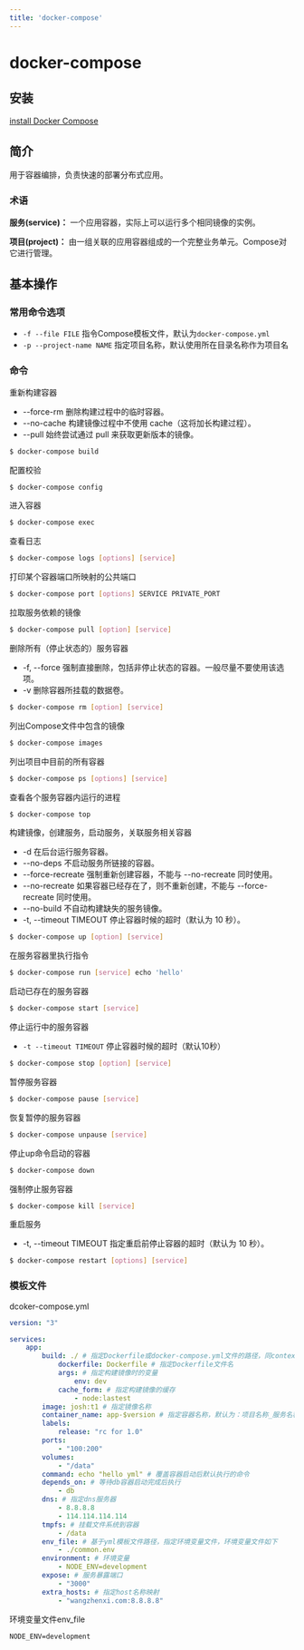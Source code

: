 ```yaml
---
title: 'docker-compose'
---
```


# docker-compose

## 安装

[install Docker Compose](https://docs.docker.com/compose/install/)

## 简介

用于容器编排，负责快速的部署分布式应用。

### 术语

**服务(service)：** 一个应用容器，实际上可以运行多个相同镜像的实例。

**项目(project)：** 由一组关联的应用容器组成的一个完整业务单元。Compose对它进行管理。

## 基本操作

### 常用命令选项

- `-f --file FILE` 指令Compose模板文件，默认为`docker-compose.yml`
- `-p --project-name NAME` 指定项目名称，默认使用所在目录名称作为项目名

### 命令

重新构建容器

- --force-rm 删除构建过程中的临时容器。
- --no-cache 构建镜像过程中不使用 cache（这将加长构建过程）。
- --pull 始终尝试通过 pull 来获取更新版本的镜像。

```sh
$ docker-compose build
```

配置校验

```sh
$ docker-compose config
```

进入容器

```sh
$ docker-compose exec
```

查看日志

```sh
$ docker-compose logs [options] [service]
```

打印某个容器端口所映射的公共端口

```sh
$ docker-compose port [options] SERVICE PRIVATE_PORT
```

拉取服务依赖的镜像

```sh
$ docker-compose pull [option] [service]
```

删除所有（停止状态的）服务容器

- -f, --force 强制直接删除，包括非停止状态的容器。一般尽量不要使用该选项。
- -v 删除容器所挂载的数据卷。

```sh
$ docker-compose rm [option] [service]
```

列出Compose文件中包含的镜像

```sh
$ docker-compose images
```

列出项目中目前的所有容器

```sh
$ docker-compose ps [options] [service]
```

查看各个服务容器内运行的进程

```sh
$ docker-compose top
```

构建镜像，创建服务，启动服务，关联服务相关容器

- -d 在后台运行服务容器。
- --no-deps 不启动服务所链接的容器。
- --force-recreate 强制重新创建容器，不能与 --no-recreate 同时使用。
- --no-recreate 如果容器已经存在了，则不重新创建，不能与 --force-recreate 同时使用。
- --no-build 不自动构建缺失的服务镜像。
- -t, --timeout TIMEOUT 停止容器时候的超时（默认为 10 秒）。

```sh
$ docker-compose up [option] [service]
```

在服务容器里执行指令

```sh
$ docker-compose run [service] echo 'hello'
```

启动已存在的服务容器

```sh
$ docker-compose start [service]
```

停止运行中的服务容器

- `-t --timeout TIMEOUT` 停止容器时候的超时（默认10秒）

```sh
$ docker-compose stop [option] [service]
```

暂停服务容器

```sh
$ docker-compose pause [service]
```

恢复暂停的服务容器

```sh
$ docker-compose unpause [service]
```

停止up命令启动的容器

```sh
$ docker-compose down
```

强制停止服务容器

```sh
$ docker-compose kill [service]
```

重启服务

- -t, --timeout TIMEOUT 指定重启前停止容器的超时（默认为 10 秒）。

```sh
$ docker-compose restart [options] [service]
```

### 模板文件

dcoker-compose.yml

```yml
version: "3"

services:
    app:
        build: ./ # 指定Dockerfile或docker-compose.yml文件的路径，同context
            dockerfile: Dockerfile # 指定Dockerfile文件名
            args: # 指定构建镜像时的变量
                env: dev
            cache_form: # 指定构建镜像的缓存
                - node:lastest
        image: josh:t1 # 指定镜像名称
        container_name: app-$version # 指定容器名称，默认为：项目名称_服务名称_序号
        labels:
            release: "rc for 1.0"
        ports:
            - "100:200"
        volumes:
            - "/data"
        command: echo "hello yml" # 覆盖容器启动后默认执行的命令
        depends_on: # 等待db容器启动完成后执行
            - db
        dns: # 指定dns服务器
            - 8.8.8.8
            - 114.114.114.114
        tmpfs: # 挂载文件系统到容器
            - /data
        env_file: # 基于yml模板文件路径，指定环境变量文件，环境变量文件如下
            - ./common.env
        environment: # 环境变量
            - NODE_ENV=development
        expose: # 服务暴露端口
            - "3000"
        extra_hosts: # 指定host名称映射
            - "wangzhenxi.com:8.8.8.8"
```

环境变量文件env_file

```env
NODE_ENV=development
```
